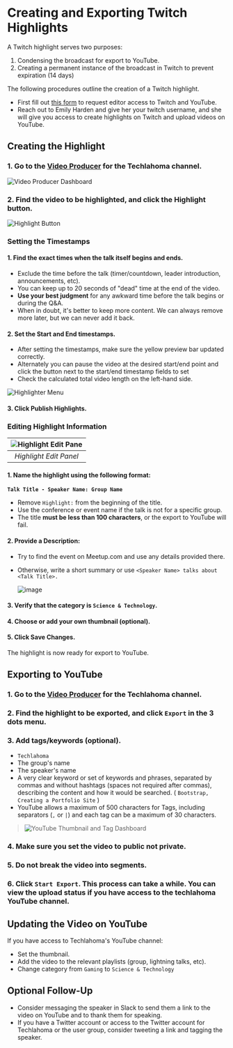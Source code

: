 # Creating and Exporting Twitch Highlights
A Twitch highlight serves two purposes: 
1. Condensing the broadcast for export to YouTube.
2. Creating a permanent instance of the broadcast in Twitch to prevent expiration (14 days)

The following procedures outline the creation of a Twitch highlight.

* First fill out [this form](https://slack.com/shortcuts/Ft094S3CQ3QE/cdc87f810134cd973333060e95f61000) to request editor access to Twitch and YouTube.
*  Reach out to Emily Harden and give her your twitch username, and she will give you access to create highlights on Twitch and upload videos on YouTube.

## Creating the Highlight

### 1. Go to the [Video Producer](https://dashboard.twitch.tv/u/techlahoma/content/video-producer) for the Techlahoma channel.

![Video Producer Dashboard](https://raw.githubusercontent.com/techlahoma/broadcasting/master/TwitchHighlighting/Dashboard.PNG)

### 2. Find the video to be highlighted, and click the **Highlight** button.

![Highlight Button](https://raw.githubusercontent.com/techlahoma/broadcasting/master/TwitchHighlighting/Highlight%20Button.PNG)

### Setting the Timestamps

#### 1. Find the exact times when the talk itself begins and ends. 

* Exclude the time before the talk (timer/countdown, leader introduction, announcements, etc). 
* You can keep up to 20 seconds of "dead" time at the end of the video. 
* **Use your best judgment** for any awkward time before the talk begins or during the Q&A. 
* When in doubt, it's better to keep more content. We can always remove more later, but we can never add it back.

#### 2. Set the **Start** and **End** timestamps. 

* After setting the timestamps, make sure the yellow preview bar updated correctly.
* Alternately you can pause the video at the desired start/end point and click the button next to the start/end timestamp fields to set 
* Check the calculated total video length on the left-hand side.

![Highlighter Menu](https://raw.githubusercontent.com/techlahoma/broadcasting/master/TwitchHighlighting/Highlighter%20Menu.PNG) 

#### 3. Click **Publish Highlights**.

### Editing Highlight Information 
 
| ![Highlight Edit Pane](https://raw.githubusercontent.com/techlahoma/broadcasting/master/TwitchHighlighting/Edit%20Highlight.PNG) |
|:-:|
| *Highlight Edit Panel* |  

#### 1. Name the highlight using the following format:  
**`Talk Title - Speaker Name: Group Name`** 
* Remove `Highlight:` from the beginning of the title.
* Use the conference or event name if the talk is not for a specific group.
* The title **must be less than 100 characters**, or the export to YouTube will fail.

#### 2. Provide a Description: 
  
* Try to find the event on Meetup.com and use any details provided there. 
* Otherwise, write a short summary or use `<Speaker Name> talks about <Talk Title>.`

   ![image](https://user-images.githubusercontent.com/954596/32418141-e38ceb7e-c229-11e7-8aee-db87bc569737.png)

#### 3. Verify that the category is **`Science & Technology`**.

#### 4. Choose or add your own thumbnail (optional).

#### 5. Click **Save Changes**.

The highlight is now ready for export to YouTube.

## Exporting to YouTube

### 1. Go to the [Video Producer](https://dashboard.twitch.tv/u/techlahoma/content/video-producer) for the Techlahoma channel.

### 2. Find the highlight to be exported, and click `Export` in the 3 dots menu.

### 3. Add tags/keywords (optional).

* `Techlahoma`
* The group's name
* The speaker's name
* A very clear keyword or set of keywords and phrases, separated by commas and without hashtags (spaces not required after commas), describing the content and how it would be searched. ( `Bootstrap, Creating a Portfolio Site` )
* YouTube allows a maximum of 500 characters for Tags, including separators (`,` or `|`) and each tag can be a maximum of 30 characters.
> ![YouTube Thumbnail and Tag Dashboard](https://raw.githubusercontent.com/techlahoma/broadcasting/master/TwitchHighlighting/Youtube-TagList.png)

### 4. Make sure you set the video to public not private. 

### 5. Do not break the video into segments.

### 6. Click `Start Export`. This process can take a while. You can view the upload status if you have access to the techlahoma YouTube channel.

## Updating the Video on YouTube

If you have access to Techlahoma's YouTube channel:
* Set the thumbnail.
* Add the video to the relevant playlists (group, lightning talks, etc).
* Change category from `Gaming` to `Science & Technology` 

## Optional Follow-Up

* Consider messaging the speaker in Slack to send them a link to the video on YouTube and to thank them for speaking.
* If you have a Twitter account or access to the Twitter account for Techlahoma or the user group, consider tweeting a link and tagging the speaker.
